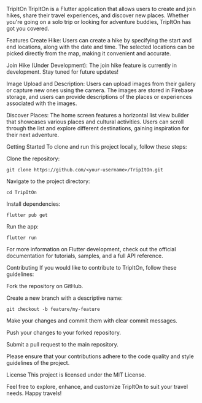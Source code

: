 TripItOn
TripItOn is a Flutter application that allows users to create and join hikes, share their travel experiences, and discover new places. Whether you're going on a solo trip or looking for adventure buddies, TripItOn has got you covered.

Features
Create Hike: Users can create a hike by specifying the start and end locations, along with the date and time. The selected locations can be picked directly from the map, making it convenient and accurate.

Join Hike (Under Development): The join hike feature is currently in development. Stay tuned for future updates!

Image Upload and Description: Users can upload images from their gallery or capture new ones using the camera. The images are stored in Firebase storage, and users can provide descriptions of the places or experiences associated with the images.

Discover Places: The home screen features a horizontal list view builder that showcases various places and cultural activities. Users can scroll through the list and explore different destinations, gaining inspiration for their next adventure.

Getting Started
To clone and run this project locally, follow these steps:

Clone the repository:

    git clone https://github.com/<your-username>/TripItOn.git

Navigate to the project directory:

    cd TripItOn

Install dependencies:

    flutter pub get

Run the app:

    flutter run

For more information on Flutter development, check out the official documentation for tutorials, samples, and a full API reference.

Contributing
If you would like to contribute to TripItOn, follow these guidelines:

Fork the repository on GitHub.

Create a new branch with a descriptive name:

    git checkout -b feature/my-feature

Make your changes and commit them with clear commit messages.

Push your changes to your forked repository.

Submit a pull request to the main repository.

Please ensure that your contributions adhere to the code quality and style guidelines of the project.

License
This project is licensed under the MIT License.

Feel free to explore, enhance, and customize TripItOn to suit your travel needs. Happy travels!
